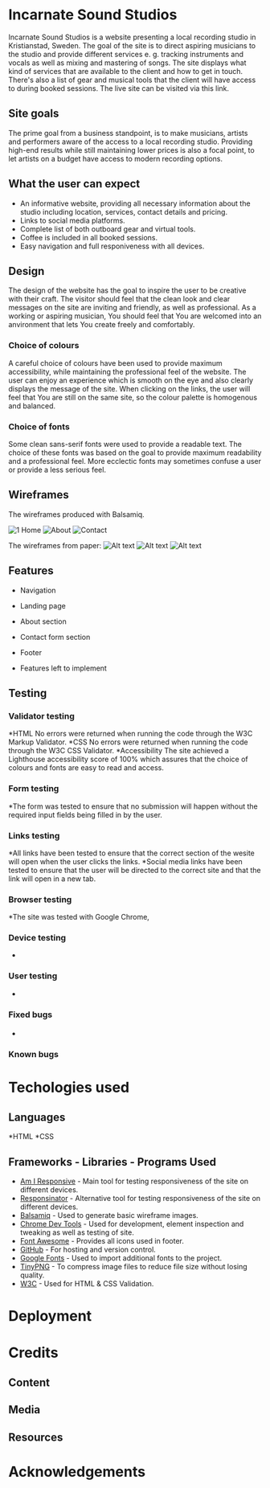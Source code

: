 # Incarnate Sound Studios

Incarnate Sound Studios is a website presenting a local recording studio in Kristianstad, Sweden. The goal of the site is to direct aspiring musicians to the studio and provide different services e. g. tracking instruments and vocals as well as mixing and mastering of songs. The site displays what kind of services that are available to the client and how to get in touch. There's also a list of gear and musical tools that the client will have access to during booked sessions. The live site can be visited via this link.

## Site goals

The prime goal from a business standpoint, is to make musicians, artists and performers aware of the access to a local recording studio. Providing high-end results while still maintaining lower prices is also a focal point, to let artists on a budget have access to modern recording options. 

## What the user can expect

* An informative website, providing all necessary information about the studio including location, services, contact details and pricing.
* Links to social media platforms.
* Complete list of both outboard gear and virtual tools.
* Coffee is included in all booked sessions.
* Easy navigation and full responiveness with all devices.
  
## Design 

The design of the website has the goal to inspire the user to be creative with their craft. The visitor should feel that the clean look and clear messages on the site are inviting and friendly, as well as professional. As a working or aspiring musician, You should feel that You are welcomed into an anvironment that lets You create freely and comfortably. 

### Choice of colours

A careful choice of colours have been used to provide maximum accessibility, while maintaining the professional feel of the website. The user can enjoy an experience which is smooth on the eye and also clearly displays the message of the site. When clicking on the links, the user will feel that You are still on the same site, so the colour palette is homogenous and balanced.

### Choice of fonts

Some clean sans-serif fonts were used to provide a readable text. The choice of these fonts was based on the goal to provide maximum readability and a professional feel. More ecclectic fonts may sometimes confuse a user or provide a less serious feel.

## Wireframes

The wireframes produced with Balsamiq.

![1 Home](https://github.com/Dym077/Incarnatesound/assets/147504788/a74e2d6f-20c0-4865-9ee3-20a2ca5a66d3)
![About](https://github.com/Dym077/Incarnatesound/assets/147504788/782ba312-19cf-4290-b359-ab8f0065fea5)
![Contact](https://github.com/Dym077/Incarnatesound/assets/147504788/45ca6b83-3825-4891-afe6-e088efb50bec)

The wireframes from paper:
![Alt text](assets/images/20231113_142114.jpg)
![Alt text](assets/images/20231113_142126.jpg)
![Alt text](assets/images/20231113_142151.jpg)
## Features

* Navigation

* Landing page
* About section
* Contact form section
* Footer
* Features left to implement

## Testing
### Validator testing
*HTML
No errors were returned when running the code through the W3C Markup Validator.
*CSS
No errors were returned when running the code through the W3C CSS Validator.
*Accessibility
The site achieved a Lighthouse accessibility score of 100% which assures that the choice of colours and fonts are easy to read and access. 
### Form testing
*The form was tested to ensure that no submission will happen without the required input fields being filled in by the user.
### Links testing
*All links have been tested to ensure that the correct section of the wesite will open when the user clicks the links. 
*Social media links have been tested to ensure that the user will be directed to the correct site and that the link will open in a new tab.
### Browser testing
*The site was tested with Google Chrome,
### Device testing
*
### User testing
*
### Fixed bugs
#### 
*
### Known bugs

 # Techologies used
 ## Languages
*HTML
*CSS
## Frameworks - Libraries - Programs Used
- [Am I Responsive](http://ami.responsivedesign.is/) - Main tool for testing responsiveness of the site on different devices.
- [Responsinator](http://www.responsinator.com/) - Alternative tool for testing responsiveness of the site on different devices.
- [Balsamiq](https://balsamiq.com/) - Used to generate basic wireframe images.
- [Chrome Dev Tools](https://developer.chrome.com/docs/devtools/) - Used for development, element inspection and tweaking as well as testing of site.
- [Font Awesome](https://fontawesome.com/) - Provides all icons used in footer.
- [GitHub](https://github.com/) - For hosting and version control.
- [Google Fonts](https://fonts.google.com/) - Used to import additional fonts to the project.
- [TinyPNG](https://tinypng.com/) - To compress image files to reduce file size without losing quality.
- [W3C](https://www.w3.org/) - Used for HTML & CSS Validation.

# Deployment

# Credits

## Content

## Media

## Resources

# Acknowledgements
